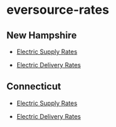 # eversource-rates

## New Hampshire

- [Electric Supply Rates](https://www.eversource.com/content/nh/residential/account-billing/manage-bill/about-your-bill/rates-tariffs/electric-supply-rates)

- [Electric Delivery Rates](https://www.eversource.com/content/nh/residential/account-billing/manage-bill/about-your-bill/rates-tariffs/electric-delivery-rates)

## Connecticut

- [Electric Supply Rates]('https://www.eversource.com/content/ct-c/residential/account-billing/manage-bill/about-your-bill/rates-tariffs/electric-supply-rates)

- [Electric Delivery Rates](https://www.eversource.com/content/ct-c/residential/account-billing/manage-bill/about-your-bill/rates-tariffs/electric-delivery-rates)
